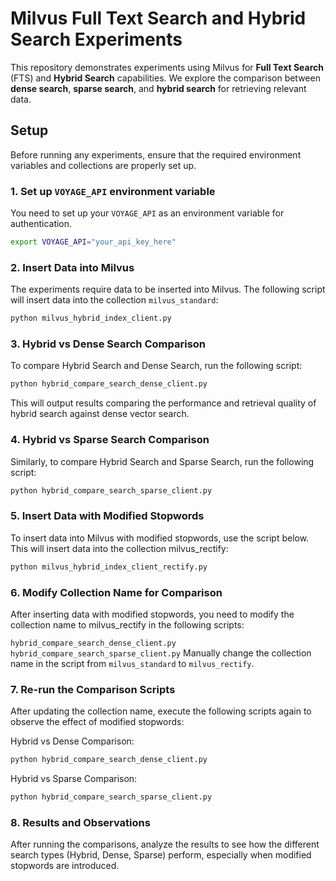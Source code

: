 # Milvus Full Text Search and Hybrid Search Experiments

This repository demonstrates experiments using Milvus for **Full Text Search** (FTS) and **Hybrid Search** capabilities. We explore the comparison between **dense search**, **sparse search**, and **hybrid search** for retrieving relevant data.

## Setup

Before running any experiments, ensure that the required environment variables and collections are properly set up.

### 1. Set up `VOYAGE_API` environment variable

You need to set up your `VOYAGE_API` as an environment variable for authentication.

```bash
export VOYAGE_API="your_api_key_here"
```

### 2. Insert Data into Milvus
The experiments require data to be inserted into Milvus. The following script will insert data into the collection `milvus_standard`:

```bash
python milvus_hybrid_index_client.py
```
### 3. Hybrid vs Dense Search Comparison
To compare Hybrid Search and Dense Search, run the following script:

```bash
python hybrid_compare_search_dense_client.py
```
This will output results comparing the performance and retrieval quality of hybrid search against dense vector search.

### 4. Hybrid vs Sparse Search Comparison
Similarly, to compare Hybrid Search and Sparse Search, run the following script:

```bash
python hybrid_compare_search_sparse_client.py
```
### 5. Insert Data with Modified Stopwords
To insert data into Milvus with modified stopwords, use the script below. This will insert data into the collection milvus_rectify:

```bash
python milvus_hybrid_index_client_rectify.py
```
### 6. Modify Collection Name for Comparison
After inserting data with modified stopwords, you need to modify the collection name to milvus_rectify in the following scripts:

`hybrid_compare_search_dense_client.py`
`hybrid_compare_search_sparse_client.py`
Manually change the collection name in the script from `milvus_standard` to `milvus_rectify`.

### 7. Re-run the Comparison Scripts
After updating the collection name, execute the following scripts again to observe the effect of modified stopwords:

Hybrid vs Dense Comparison:


```bash
python hybrid_compare_search_dense_client.py
```
Hybrid vs Sparse Comparison:

```bash
python hybrid_compare_search_sparse_client.py
```
### 8. Results and Observations
After running the comparisons, analyze the results to see how the different search types (Hybrid, Dense, Sparse) perform, especially when modified stopwords are introduced.





